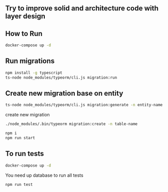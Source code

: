 ## Try to improve solid and architecture code with layer design

## How to Run

```bash
docker-compose up -d
```

## Run migrations

```bash
npm install -g typescript
ts-node node_modules/typeorm/cli.js migration:run
```

## Create new migration base on entity

```bash
ts-node node_modules/typeorm/cli.js migration:generate -n entity-name
```

create new migration

```bash
./node_modules/.bin/typeorm migration:create -n table-name
```

```bash
npm i
npm run start
```

## To run tests

```bash
docker-compose up -d
```

You need up database to run all tests

```bash
npm run test
```
